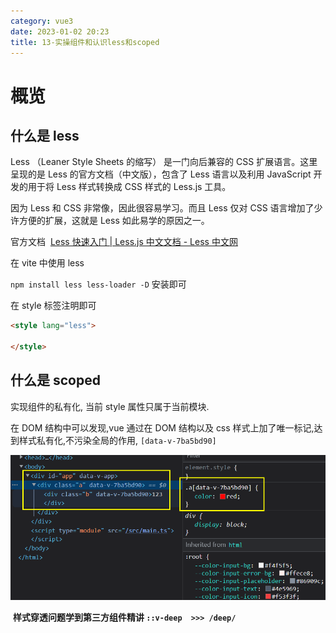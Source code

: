 ```yaml
---
category: vue3
date: 2023-01-02 20:23
title: 13-实操组件和认识less和scoped
---
```


# 概览

## 什么是 less

Less （Leaner Style Sheets 的缩写） 是一门向后兼容的 CSS 扩展语言。这里呈现的是 Less 的官方文档（中文版），包含了 Less 语言以及利用 JavaScript 开发的用于将 Less 样式转换成 CSS 样式的 Less.js 工具。

因为 Less 和 CSS 非常像，因此很容易学习。而且 Less 仅对 CSS 语言增加了少许方便的扩展，这就是 Less 如此易学的原因之一。

官方文档  [Less 快速入门 | Less.js 中文文档 - Less 中文网](https://less.bootcss.com/#%E6%A6%82%E8%A7%88 "Less 快速入门 | Less.js 中文文档 - Less 中文网")

在 vite 中使用 less

`npm install less less-loader -D` 安装即可

在 style 标签注明即可

```html
<style lang="less">

</style>
```

## 什么是 scoped

实现组件的私有化, 当前 style 属性只属于当前模块.

在 DOM 结构中可以发现,vue 通过在 DOM 结构以及 css 样式上加了唯一标记,达到样式私有化,不污染全局的作用,
`[data-v-7ba5bd90]`

![](./_images/image-2023-01-02_20-25-49-245-13-实操组件和认识less和scoped.png)

 **样式穿透问题学到第三方组件精讲 `::v-deep  >>> /deep/`**